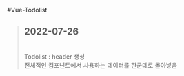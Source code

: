 #Vue-Todolist 

> <h2> 2022-07-26</h2> <br>
> Todolist : header 생성 <br>
> 전체적인 컴포넌트에서 사용하는 데이터를 한군데로 몰아넣음 <br>